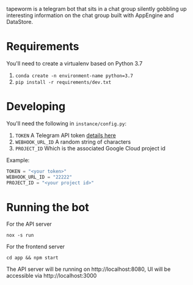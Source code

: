 tapeworm is a telegram bot that sits in a chat group silently gobbling up interesting information on the chat group built with AppEngine and DataStore.

# Requirements

You'll need to create a virtualenv based on Python 3.7

1. `conda create -n environment-name python=3.7`
2. `pip install -r requirements/dev.txt`

# Developing

You'll need the following in `instance/config.py`:

1. `TOKEN` A Telegram API token [details here](https://core.telegram.org/bots#6-botfather)
2. `WEBHOOK_URL_ID` A random string of characters
3. `PROJECT_ID` Which is the associated Google Cloud project id

Example:

```py
TOKEN = "<your token>"
WEBHOOK_URL_ID = "22222"
PROJECT_ID = "<your project id>"
```

# Running the bot

For the API server

`nox -s run`

For the frontend server

`cd app && npm start`

The API server will be running on http://localhost:8080, UI will be accessible via http://localhost:3000